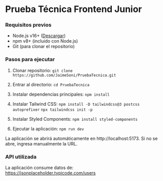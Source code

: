 # Prueba Técnica Frontend Junior

### Requisitos previos
- Node.js v16+ ([Descargar](https://nodejs.org/))
- npm v8+ (incluido con Node.js)
- Git (para clonar el repositorio)

### Pasos para ejecutar
1. Clonar repositorio:
`git clone https://github.com/JaimeSoni/PruebaTecnica.git`

2. Entrar al directorio:
`cd PruebaTecnica`

3. Instalar dependencias principales:
`npm install`

4. Instalar Tailwind CSS:
`npm install -D tailwindcss@3 postcss autoprefixer`
`npx tailwindcss init -p`

5. Instalar Styled Components:
`npm install styled-components`

6. Ejecutar la aplicación:
`npm run dev`

La aplicación se abrirá automáticamente en http://localhost:5173. Si no se abre, ingresa manualmente la URL.

### API utilizada
La aplicación consume datos de: https://jsonplaceholder.typicode.com/users